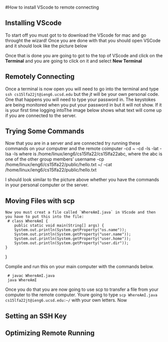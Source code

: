 #How to install VScode to remote connecting

## Installing VScode
To start off you must got to [](https://code.visualstudio.com/) to download the VScode for mac and go throught the wizard! Once you are done with that you should open VSCode and it should look like the picture below

Once that is done you are going to got to the top of VScode and click on the **Terminal** and you are going to click on it and select **New Terminal**
 
## Remotely Connecting
Once a terminal is now open you will need to go into the terminal and type 
`ssh cs15lfa22jt@ieng6.ucsd.edu` but the *jt* will be your own personal code. One that happens you will need to type your password in. The keystokes are being monitored when you put your password in but it will not show. If it is your first time logging intoThe image below shows what text will come up if you are connected to the server.

## Trying Some Commands
 Now that you are in a server and are connected try running these commands on your computrer and the remote coimputer
    -cd ~
    -cd
    -ls 
    -lat
    -lsa
    -ls <directory> where <directory> is /home/linux/ieng6/cs15lfa22/cs15lfa22abc, where the abc is one of the other group members’ username
    -cp /home/linux/ieng6/cs15lfa22/public/hello.txt ~/
    -cat /home/linux/ieng6/cs15lfa22/public/hello.txt

I should look similar to the picture above whether you have the commands in your personal computer or the server.

## Moving Files with scp
    Now you must creat a file called `WhereAmI.java` in VScode and then you have to put this into the file:
     # class WhereAmI {
        public static void main(String[] args) {
        System.out.println(System.getProperty("os.name"));
        System.out.println(System.getProperty("user.name"));
        System.out.println(System.getProperty("user.home"));
        System.out.println(System.getProperty("user.dir"));
    }
}

Complie and run this on your main computer with the commands below.
 
     # javac WhereAmI.java
     java WhereAmI

   Once you do that you are now going to use scp to transfer a file from your computer to the remote computer. Youre going to type `scp WhereAmI.java cs15lfa22jt@ieng6.ucsd.edu:~/` with your own letters. Now 

## Setting an SSH Key

## Optimizing Remote Running
